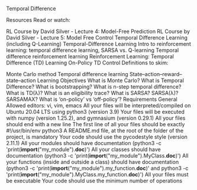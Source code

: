 Temporal Difference

Resources
Read or watch:

RL Course by David Silver - Lecture 4: Model-Free Prediction
RL Course by David Silver - Lecture 5: Model Free Control
Temporal Difference Learning (including Q-Learning)
Temporal-Difference Learning
Intro to reinforcement learning: temporal difference learning, SARSA vs. Q-learning
Temporal difference reinforcement learning
Reinforcement Learning: Temporal Difference (TD) Learning
On-Policy TD Control
Definitions to skim:

Monte Carlo method
Temporal difference learning
State–action–reward–state–action
Learning Objectives
What is Monte Carlo?
What is Temporal Difference?
What is bootstrapping?
What is n-step temporal difference?
What is TD(λ)?
What is an eligibility trace?
What is SARSA? SARSA(λ)? SARSAMAX?
What is ‘on-policy’ vs ‘off-policy’?
Requirements
General
Allowed editors: vi, vim, emacs
All your files will be interpreted/compiled on Ubuntu 20.04 LTS using python3 (version 3.9)
Your files will be executed with numpy (version 1.25.2), and gymnasium (version 0.29.1)
All your files should end with a new line
The first line of all your files should be exactly #!/usr/bin/env python3
A README.md file, at the root of the folder of the project, is mandatory
Your code should use the pycodestyle style (version 2.11.1)
All your modules should have documentation (python3 -c 'print(__import__("my_module").__doc__)')
All your classes should have documentation (python3 -c 'print(__import__("my_module").MyClass.__doc__)')
All your functions (inside and outside a class) should have documentation (python3 -c 'print(__import__("my_module").my_function.__doc__)' and python3 -c 'print(__import__("my_module").MyClass.my_function.__doc__)')
All your files must be executable
Your code should use the minimum number of operations
